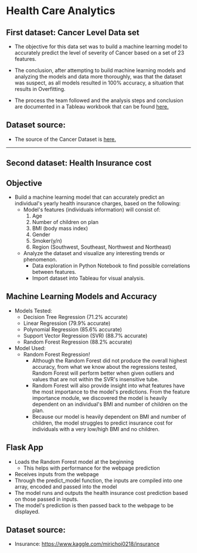 # Health Care Analytics

## First dataset: Cancer Level Data set
* The objective for this data set was to build a machine learning model to accurately predict the level of severity of Cancer based on a set of 23 features.

* The conclusion, after attempting to build machine learning models and analyzing the models and data more thoroughly, was that the dataset was suspect, as all models resulted in 100% accuracy, a situation that results in Overfitting.  
* The process the team followed and the analysis steps and conclusion are documented in a Tableau workbook that can be found [here.](https://public.tableau.com/profile/paul.hardy#!/vizhome/CancerStudyDataAnalysis/STORY-TheLungCancerLevelDataset?publish=yes)

## Dataset source:
* The source of the Cancer Dataset is [here.](https://www.kaggle.com/rishidamarla/cancer-patients-data)

---

## Second dataset: Health Insurance cost
## Objective
* Build a machine learning model that can accurately predict an individual's yearly health insurance charges, based on the following:
  * Model's features (individuals information) will consist of:
      1. Age
      2. Number of children on plan
      3. BMI (body mass index)
      4. Gender
      5. Smoker(y/n)
      6. Region (Southwest, Southeast, Northwest and Northeast)
  * Analyze the dataset and visualize any interesting trends or phenomenon. 
    * Data exploration in Python Notebook to find possible correlations between features.
    * Import dataset into Tableau for visual analysis. 

## Machine Learning Models and Accuracy
  * Models Tested:
    * Decision Tree Regression (71.2% accurate)
    * Linear Regression (79.9% accurate)
    * Polynomial Regression (85.6% accurate)
    * Support Vector Regression (SVR) (88.7% accurate)
    * Random Forest Regression (88.2% accurate)
  * Model Used: 
    * Random Forest Regression!
      * Although the Random Forest did not produce the overall highest accuracy, from what we know about the regressions tested, Random Forest will perform better when given outliers and values that are not within the SVR's insensitive tube. 
      * Random Forest will also provide insight into what features have the most importance to the model's predictions. From the feature importance module, we discovered the model is heavily dependent on an individual's BMI and number of children on the plan. 
      * Because our model is heavily dependent on BMI and number of children, the model struggles to predict insurance cost for individuals with a very low/high BMI and no children. 

## Flask App
  * Loads the Random Forest model at the beginning 
    * This helps with performance for the webpage prediction
  * Receives inputs from the webpage
  * Through the predict_model function, the inputs are compiled into one array, encoded and passed into the model
  * The model runs and outputs the health insurance cost prediction based on those passed in inputs.
  * The model's prediction is then passed back to the webpage to be displayed.

## Dataset source:
* Insurance: https://www.kaggle.com/mirichoi0218/insurance